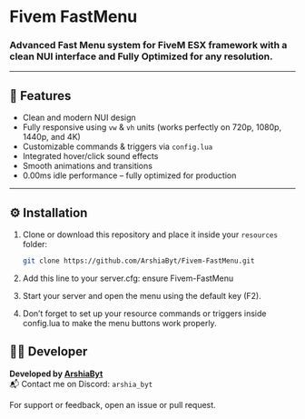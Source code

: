# Fivem FastMenu

### Advanced Fast Menu system for FiveM ESX framework with a clean NUI interface and Fully Optimized for any resolution.

---

## 🧩 Features
- Clean and modern NUI design  
- Fully responsive using `vw` & `vh` units (works perfectly on 720p, 1080p, 1440p, and 4K)  
- Customizable commands & triggers via `config.lua`  
- Integrated hover/click sound effects  
- Smooth animations and transitions  
- 0.00ms idle performance – fully optimized for production  

---

## ⚙️ Installation
1. Clone or download this repository and place it inside your `resources` folder:
   ```bash
   git clone https://github.com/ArshiaByt/Fivem-FastMenu.git
2. Add this line to your server.cfg:
   ensure Fivem-FastMenu

3. Start your server and open the menu using the default key (F2).

4. Don’t forget to set up your resource commands or triggers inside config.lua to make the menu buttons work properly.

## 🧑‍💻 Developer
**Developed by [ArshiaByt](https://github.com/ArshiaByt)**  
📬 Contact me on Discord: `arshia_byt`

For support or feedback, open an issue or pull request.
